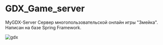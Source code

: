 # GDX_Game_server
MyGDX-Server
Сервер многопользовательской онлайн игры "Змейка". Написан на базе Spring Framework.


![gdx](https://user-images.githubusercontent.com/103848229/176897290-f8544d7a-6104-4829-bb6a-91518267c302.jpg)
